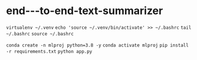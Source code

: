 # end---to-end-text-summarizer

`virtualenv ~/.venv` 
`echo 'source ~/.venv/bin/activate' >> ~/.bashrc`
`tail ~/.bashrc`
`source ~/.bashrc`

`conda create -n mlproj python=3.8 -y`
`conda activate mlproj`
`pip install -r requirements.txt`
`python app.py`